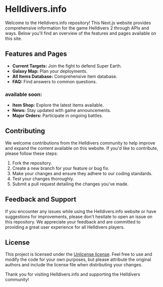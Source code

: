 # Helldivers.info

Welcome to the Helldivers.info repository! This Next.js website provides comprehensive information for the game Helldivers 2 through APIs and ways. Below you'll find an overview of the features and pages available on this site.

## Features and Pages

- **Current Targets:** Join the fight to defend Super Earth.
- **Galaxy Map:** Plan your deployments.
- **All Items Database:** Comprehensive item database.
- **FAQ:** Find answers to common questions.

### available soon:

- **Item Shop:** Explore the latest items available.
- **News:** Stay updated with game announcements.
- **Major Orders:** Participate in ongoing battles.

## Contributing

We welcome contributions from the Helldivers community to help improve and expand the content available on this website. If you'd like to contribute, please follow these steps:

1. Fork the repository.
2. Create a new branch for your feature or bug fix.
3. Make your changes and ensure they adhere to our coding standards.
4. Test your changes thoroughly.
5. Submit a pull request detailing the changes you've made.

## Feedback and Support

If you encounter any issues while using the Helldivers.info website or have suggestions for improvements, please don't hesitate to open an issue on this repository. We appreciate your feedback and are committed to providing a great user experience for all Helldivers players.

## License

This project is licensed under the [Unlicense license](LICENSE). Feel free to use and modify the code for your own purposes, but please attribute the original authors and include the license file when distributing your changes.

Thank you for visiting Helldivers.info and supporting the Helldivers community!
